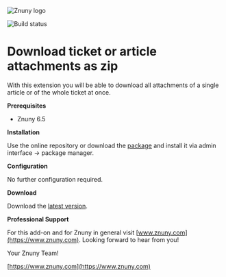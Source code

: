 ![Znuny logo](https://www.znuny.com/assets/images/logo_small.png)


![Build status](https://badge.proxy.znuny.com/Znuny4OTRS-DownloadAllAttachments/rel-6_5)

Download ticket or article attachments as zip
=================

With this extension you will be able to download all attachments of a single article or of the whole ticket at once.

**Prerequisites**

- Znuny 6.5

**Installation**

Use the online repository or download the [package](https://addons.znuny.com/api/addon_repos/public/2745/latest) and install it via admin interface -> package manager.

**Configuration**

No further configuration required.

**Download**

Download the [latest version](https://addons.znuny.com/api/addon_repos/public/2223/latest).

**Professional Support**

For this add-on and for Znuny in general visit [www.znuny.com](https://www.znuny.com). Looking forward to hear from you!

Your Znuny Team!

[https://www.znuny.com](https://www.znuny.com)
